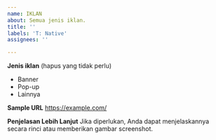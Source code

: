```yaml
---
name: IKLAN
about: Semua jenis iklan.
title: ''
labels: 'T: Native'
assignees: ''

---
```


**Jenis iklan** (hapus yang tidak perlu)
- Banner
- Pop-up
- Lainnya

**Sample URL**
https://example.com/

**Penjelasan Lebih Lanjut**
Jika diperlukan, Anda dapat menjelaskannya secara rinci atau memberikan gambar screenshot.
